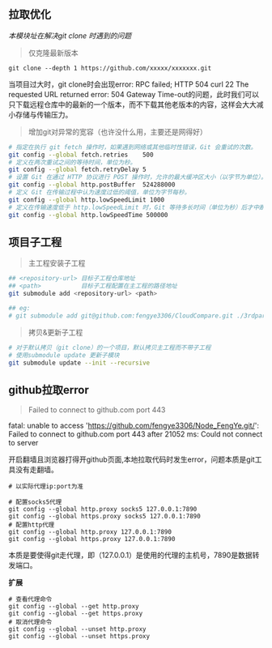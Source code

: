 

## 拉取优化

*本模块址在解决git clone 时遇到的问题*  

> 仅克隆最新版本

`git clone --depth 1 https://github.com/xxxxx/xxxxxxx.git`  

当项目过大时，git clone时会出现error: RPC failed; HTTP 504 curl 22 The requested URL returned error: 504 Gateway Time-out的问题，此时我们可以只下载远程仓库中的最新的一个版本，而不下载其他老版本的内容，这样会大大减小存储与传输压力。  


> 增加git对异常的宽容（也许没什么用，主要还是网得好）

```bash
# 指定在执行 git fetch 操作时，如果遇到网络或其他临时性错误，Git 会重试的次数。
git config --global fetch.retries    500
# 定义在两次重试之间的等待时间，单位为秒。
git config --global fetch.retryDelay 5
# 设置 Git 在通过 HTTP 协议进行 POST 操作时，允许的最大缓冲区大小（以字节为单位）。
git config --global http.postBuffer  524288000
# 定义 Git 在传输过程中认为速度过低的阈值，单位为字节每秒。
git config --global http.lowSpeedLimit 1000
# 定义在传输速度低于 http.lowSpeedLimit 时，Git 等待多长时间（单位为秒）后才中断操作。
git config --global http.lowSpeedTime 500000
```

## 项目子工程

> 主工程安装子工程

```bash
## <repository-url> 目标子工程仓库地址
## <path>           目标子工程配置在主工程的路径地址
git submodule add <repository-url> <path>

## eg: 
# git submodule add git@github.com:fengye3306/CloudCompare.git ./3rdparty/CloudCompare
```

> 拷贝&更新子工程

```bash
# 对于默认拷贝（git clone）的一个项目，默认拷贝主工程而不带子工程
# 使用submodule update 更新子模块
git submodule update --init --recursive
```

## github拉取error

> Failed to connect to github.com port 443

fatal: unable to access 'https://github.com/fengye3306/Node_FengYe.git/': Failed to connect to github.com port 443 after 21052 ms: Could not connect to server

开启翻墙且浏览器打得开github页面,本地拉取代码时发生error，问题本质是git工具没有走翻墙。   

```ssh
# 以实际代理ip:port为准

# 配置socks5代理 
git config --global http.proxy socks5 127.0.0.1:7890
git config --global https.proxy socks5 127.0.0.1:7890
# 配置http代理
git config --global http.proxy 127.0.0.1:7890
git config --global https.proxy 127.0.0.1:7890
```
本质是要使得git走代理，即（127.0.0.1）是使用的代理的主机号，7890是数据转发端口。     


**扩展**   
```ssh
# 查看代理命令
git config --global --get http.proxy
git config --global --get https.proxy  
# 取消代理命令
git config --global --unset http.proxy
git config --global --unset https.proxy
```
